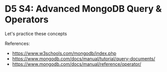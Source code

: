 # D5 S4: Advanced MongoDB Query & Operators

Let's practice these concepts

References:
- https://www.w3schools.com/mongodb/index.php
- https://www.mongodb.com/docs/manual/tutorial/query-documents/
- https://www.mongodb.com/docs/manual/reference/operator/
